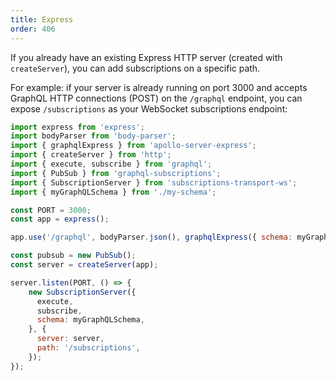 ```yaml
---
title: Express
order: 406
---
```


If you already have an existing Express HTTP server (created with `createServer`), you can add subscriptions on a specific path.

For example: if your server is already running on port 3000 and accepts GraphQL HTTP connections (POST) on the `/graphql` endpoint, you can expose `/subscriptions` as your WebSocket subscriptions endpoint:

```js
import express from 'express';
import bodyParser from 'body-parser';
import { graphqlExpress } from 'apollo-server-express';
import { createServer } from 'http';
import { execute, subscribe } from 'graphql';
import { PubSub } from 'graphql-subscriptions';
import { SubscriptionServer } from 'subscriptions-transport-ws';
import { myGraphQLSchema } from './my-schema';

const PORT = 3000;
const app = express();

app.use('/graphql', bodyParser.json(), graphqlExpress({ schema: myGraphQLSchema }));

const pubsub = new PubSub();
const server = createServer(app);

server.listen(PORT, () => {
    new SubscriptionServer({
      execute,
      subscribe,
      schema: myGraphQLSchema,
    }, {
      server: server,
      path: '/subscriptions',
    });
});
```
